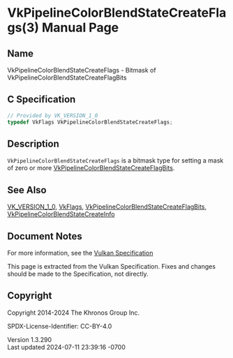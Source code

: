 # VkPipelineColorBlendStateCreateFlags(3) Manual Page

## Name

VkPipelineColorBlendStateCreateFlags - Bitmask of
VkPipelineColorBlendStateCreateFlagBits



## <a href="#_c_specification" class="anchor"></a>C Specification

``` c
// Provided by VK_VERSION_1_0
typedef VkFlags VkPipelineColorBlendStateCreateFlags;
```

## <a href="#_description" class="anchor"></a>Description

`VkPipelineColorBlendStateCreateFlags` is a bitmask type for setting a
mask of zero or more
[VkPipelineColorBlendStateCreateFlagBits](https://registry.khronos.org/vulkan/specs/1.3-extensions/man/html/VkPipelineColorBlendStateCreateFlagBits.html).

## <a href="#_see_also" class="anchor"></a>See Also

[VK_VERSION_1_0](https://registry.khronos.org/vulkan/specs/1.3-extensions/man/html/VK_VERSION_1_0.html), [VkFlags](https://registry.khronos.org/vulkan/specs/1.3-extensions/man/html/VkFlags.html),
[VkPipelineColorBlendStateCreateFlagBits](https://registry.khronos.org/vulkan/specs/1.3-extensions/man/html/VkPipelineColorBlendStateCreateFlagBits.html),
[VkPipelineColorBlendStateCreateInfo](https://registry.khronos.org/vulkan/specs/1.3-extensions/man/html/VkPipelineColorBlendStateCreateInfo.html)

## <a href="#_document_notes" class="anchor"></a>Document Notes

For more information, see the <a
href="https://registry.khronos.org/vulkan/specs/1.3-extensions/html/vkspec.html#VkPipelineColorBlendStateCreateFlags"
target="_blank" rel="noopener">Vulkan Specification</a>

This page is extracted from the Vulkan Specification. Fixes and changes
should be made to the Specification, not directly.

## <a href="#_copyright" class="anchor"></a>Copyright

Copyright 2014-2024 The Khronos Group Inc.

SPDX-License-Identifier: CC-BY-4.0

Version 1.3.290  
Last updated 2024-07-11 23:39:16 -0700
